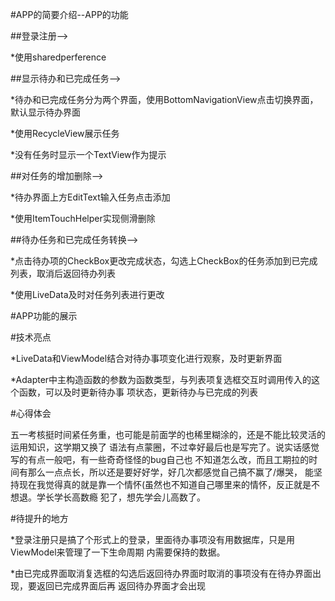 #APP的简要介绍--APP的功能


##登录注册-->

*使用sharedperference

##显示待办和已完成任务-->

*待办和已完成任务分为两个界面，使用BottomNavigationView点击切换界面，默认显示待办界面

*使用RecycleView展示任务

*没有任务时显示一个TextView作为提示

##对任务的增加删除-->

*待办界面上方EditText输入任务点击添加

*使用ItemTouchHelper实现侧滑删除

##待办任务和已完成任务转换-->

*点击待办项的CheckBox更改完成状态，勾选上CheckBox的任务添加到已完成列表，取消后返回待办列表

*使用LiveData及时对任务列表进行更改


#APP功能的展示


#技术亮点

*LiveData和ViewModel结合对待办事项变化进行观察，及时更新界面

*Adapter中主构造函数的参数为函数类型，与列表项复选框交互时调用传入的这个函数，可以及时更新待办事
项状态，更新待办与已完成的列表


#心得体会

五一考核挺时间紧任务重，也可能是前面学的也稀里糊涂的，还是不能比较灵活的运用知识，这学期又换了
语法有点蒙圈，不过幸好最后也是写完了。说实话感觉写的有点一般吧，有一些奇奇怪怪的bug自己也
不知道怎么改，而且工期拉的时间有那么一点点长，所以还是要好好学，好几次都感觉自己搞不赢了/爆哭，
能坚持现在我觉得真的就是靠一个情怀(虽然也不知道自己哪里来的情怀，反正就是不想退。学长学长高数瘾
犯了，想先学会儿高数了。


#待提升的地方

*登录注册只是搞了个形式上的登录，里面待办事项没有用数据库，只是用ViewModel来管理了一下生命周期
内需要保持的数据。

*由已完成界面取消复选框的勾选后返回待办界面时取消的事项没有在待办界面出现，要返回已完成界面后再
返回待办界面才会出现



